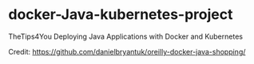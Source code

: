 # docker-Java-kubernetes-project
TheTips4You
Deploying Java Applications with Docker and Kubernetes

Credit: https://github.com/danielbryantuk/oreilly-docker-java-shopping/
